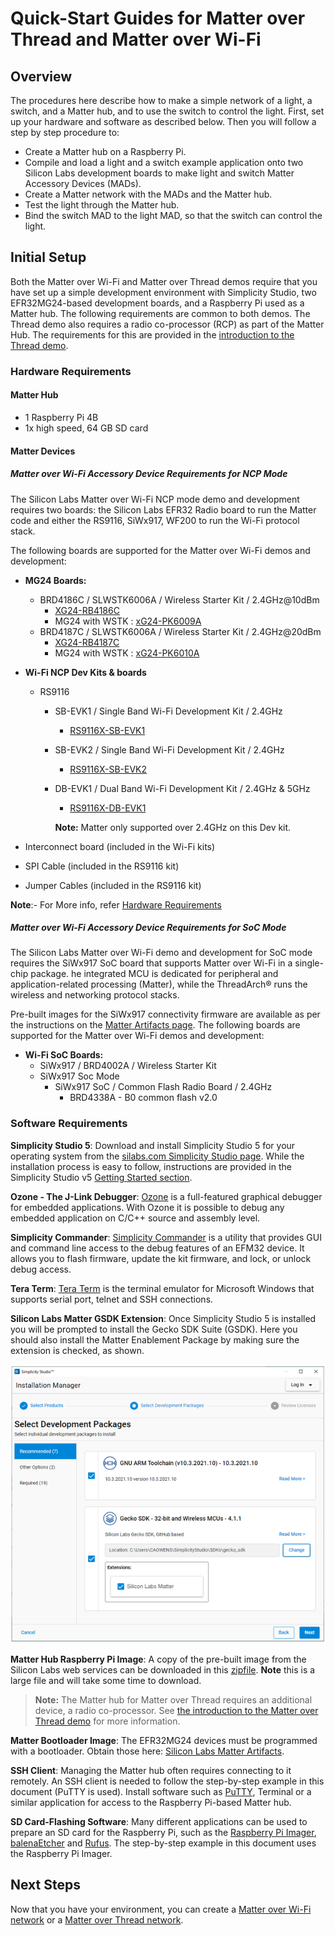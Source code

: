 # Quick-Start Guides for Matter over Thread and Matter over Wi-Fi

## Overview

The procedures here describe how to make a simple network of a light, a switch, and a Matter hub, and to use the switch to control the light. First, set up your hardware and software as described below. Then you will follow a step by step procedure to:

- Create a Matter hub on a Raspberry Pi.
- Compile and load a light and a switch example application onto two Silicon Labs development boards to make light and switch Matter Accessory Devices (MADs).
- Create a Matter network with the MADs and the Matter hub.
- Test the light through the Matter hub.
- Bind the switch MAD to the light MAD, so that the switch can control the light.

## Initial Setup

Both the Matter over Wi-Fi and Matter over Thread demos require that you have set up a simple development environment with Simplicity Studio,
two EFR32MG24-based development boards, and a Raspberry Pi used as a Matter hub. The following requirements are common to both demos. The Thread demo also requires a radio co-processor (RCP) as part of the Matter Hub. The requirements for this are provided in the [introduction to the Thread demo](/matter/<docspace-docleaf-version>/matter-thread-getting-started).

### Hardware Requirements

#### Matter Hub

  - 1 Raspberry Pi 4B
  - 1x high speed, 64 GB SD card

#### Matter Devices
##### **Matter over Wi-Fi Accessory Device Requirements for NCP Mode**

The Silicon Labs Matter over Wi-Fi NCP mode demo and development requires two boards: the
Silicon Labs EFR32 Radio board to run the Matter code and either the RS9116, SiWx917, WF200 to run the Wi-Fi protocol stack.

The following boards are supported for the Matter over Wi-Fi demos and development:

  -  **MG24 Boards:**

       -   BRD4186C / SLWSTK6006A / Wireless Starter Kit / 2.4GHz@10dBm
            -   [XG24-RB4186C](https://www.silabs.com/development-tools/wireless/xg24-rb4186c-efr32xg24-wireless-gecko-radio-board)
            -   MG24 with WSTK : [xG24-PK6009A](https://www.silabs.com/development-tools/wireless/efr32xg24-pro-kit-10-dbm?tab=overview)
       -   BRD4187C / SLWSTK6006A / Wireless Starter Kit / 2.4GHz@20dBm
            - [XG24-RB4187C](https://www.silabs.com/development-tools/wireless/xg24-rb4187c-efr32xg24-wireless-gecko-radio-board)
            - MG24 with WSTK : [xG24-PK6010A](https://www.silabs.com/development-tools/wireless/efr32xg24-pro-kit-20-dbm?tab=overview)
  -   **Wi-Fi NCP Dev Kits & boards**

       -   RS9116
            -   SB-EVK1 / Single Band Wi-Fi Development Kit / 2.4GHz
                -   [RS9116X-SB-EVK1](https://www.silabs.com/development-tools/wireless/wi-fi/rs9116x-sb-evk-development-kit)
            -   SB-EVK2 / Single Band Wi-Fi Development Kit / 2.4GHz
                -   [RS9116X-SB-EVK2](https://www.silabs.com/development-tools/wireless/wi-fi/rs9116x-sb-evk2-development-kit)
            -   DB-EVK1 / Dual Band Wi-Fi Development Kit / 2.4GHz & 5GHz
                -   [RS9116X-DB-EVK1](https://www.silabs.com/development-tools/wireless/wi-fi/rs9116x-db-evk-development-kit)
    
                **Note:** Matter only supported over 2.4GHz on this Dev kit.
  -   Interconnect board (included in the Wi-Fi kits)
  -   SPI Cable (included in the RS9116 kit)
  -   Jumper Cables (included in the RS9116 kit)

**Note**:- For More info, refer [Hardware Requirements](/matter/<docspace-docleaf-version>/hardware-requirements)

##### **Matter over Wi-Fi Accessory Device Requirements for SoC Mode**

The Silicon Labs Matter over Wi-Fi demo and development for SoC mode requires the SiWx917 SoC board that supports Matter over Wi-Fi in a single-chip package. he integrated MCU is dedicated for peripheral and application-related processing (Matter), while the ThreadArch® runs the wireless and networking protocol stacks. 

Pre-built images for the SiWx917 connectivity firmware are available as per the instructions on the [Matter Artifacts page](/matter/<docspace-docleaf-version>/matter-prerequisites/matter-artifacts). The following boards are supported for the Matter over Wi-Fi demos and development:

  - **Wi-Fi SoC Boards:**
    - SiWx917 / BRD4002A / Wireless Starter Kit
    - SiWx917 Soc Mode
      -  SiWx917 SoC / Common Flash Radio Board / 2.4GHz
         -  BRD4338A - B0 common flash v2.0

### Software Requirements

**Simplicity Studio 5**: Download and install Simplicity Studio 5 for your operating system from the [silabs.com Simplicity Studio page](https://www.silabs.com/developers/simplicity-studio). While the installation process is easy to follow, instructions are provided in the Simplicity Studio v5 [Getting Started section](https://docs.silabs.com/simplicity-studio-5-users-guide/latest/ss-5-users-guide-getting-started/install-ss-5-and-software).

**Ozone - The J-Link Debugger**:  [Ozone](https://www.segger.com/products/development-tools/ozone-j-link-debugger/) is a full-featured graphical debugger for embedded applications. With Ozone it is possible to debug any embedded application on C/C++ source and assembly level.

**Simplicity Commander**: [Simplicity Commander](https://www.silabs.com/documents/public/software/SimplicityCommander-Windows.zip) is a utility that provides GUI and command line access to the debug features of an EFM32 device. It allows you to flash firmware, update the kit firmware, and lock, or unlock debug access.

**Tera Term**: [Tera Term]((https://osdn.net/projects/ttssh2/releases/)) is the terminal emulator for Microsoft Windows that supports serial port, telnet and SSH connections.

**Silicon Labs Matter GSDK Extension**: Once Simplicity Studio 5 is installed you will be prompted to install the Gecko SDK Suite (GSDK). Here you should also install the Matter Enablement Package by making sure the extension is checked, as shown.

![Installing the Matter Extension](./resources/install-package-advanced-device.png)

**Matter Hub Raspberry Pi Image**: A copy of the pre-built image from the Silicon Labs web services can be downloaded in this [zipfile](https://www.silabs.com/documents/public/software/SilabsMatterPi_2.0.0-1.1.zip). **Note** this is a large file and will take some time to download.

>**Note:** The Matter hub for Matter over Thread requires an additional device, a radio co-processor. See [the introduction to the Matter over Thread demo](/matter/<docspace-docleaf-version>/matter-thread-getting-started) for more information.

**Matter Bootloader Image**: The EFR32MG24 devices must be programmed with a bootloader. Obtain those here: [Silicon Labs Matter Artifacts](/matter/<docspace-docleaf-version>/matter-prerequisites/matter-artifacts).

**SSH Client**: Managing the Matter hub often requires connecting to it remotely. An SSH client is needed to follow the step-by-step example in this document (PuTTY is used). Install software such as [PuTTY](https://www.putty.org/), Terminal or a similar application for access to the Raspberry Pi-based Matter hub.

**SD Card-Flashing Software**: Many different applications can be used to prepare an SD card for the Raspberry Pi, such as the [Raspberry Pi Imager](https://www.raspberrypi.com/documentation/computers/getting-started.html#install-using-imager), [balenaEtcher](https://www.balena.io/etcher) and [Rufus](https://silabsiot.slack.com/archives/C018366PBH8/p1654113932884999). The step-by-step example in this document uses the Raspberry Pi Imager.

## Next Steps

Now that you have your environment, you can create a [Matter over Wi-Fi network](/matter/<docspace-docleaf-version>/matter-light-switch-example/01-wifi-light-switch-example) or a [Matter over Thread network](/matter/<docspace-docleaf-version>/matter-light-switch-example/02-thread-light-switch-example).